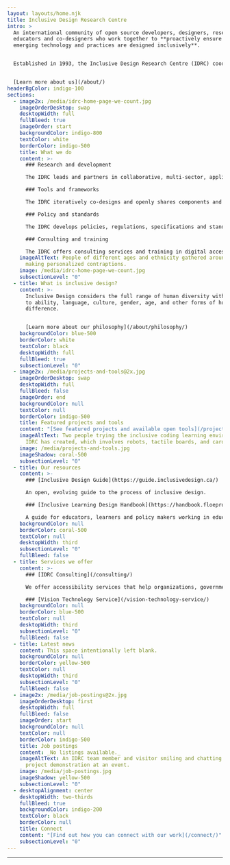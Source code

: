 ```yaml
---
layout: layouts/home.njk
title: Inclusive Design Research Centre
intro: >
  An international community of open source developers, designers, researchers,
  educators and co-designers who work together to **proactively ensure that
  emerging technology and practices are designed inclusively**.


  Established in 1993, the Inclusive Design Research Centre (IDRC) coordinates the [Inclusive Design Institute](https://inclusivedesign.ca/). Both were founded by Dr. Jutta Treviranus with the help of her team and community.


  [Learn more about us](/about/)
headerBgColor: indigo-100
sections:
  - image2x: /media/idrc-home-page-we-count.jpg
    imageOrderDesktop: swap
    desktopWidth: full
    fullBleed: true
    imageOrder: start
    backgroundColor: indigo-800
    textColor: white
    borderColor: indigo-500
    title: What we do
    content: >-
      ### Research and development

      The IDRC leads and partners in collaborative, multi-sector, applied research networks that  proactively prevent barriers and promote greater inclusion.

      ### Tools and frameworks

      The IDRC iteratively co-designs and openly shares components and systems that support inclusive design.

      ### Policy and standards

      The IDRC develops policies, regulations, specifications and standards to promote greater inclusion.

      ### Consulting and training

      The IDRC offers consulting services and training in digital accessibility and inclusive design.
    imageAltText: People of different ages and ethnicity gathered around a table
      making personalized contraptions.
    image: /media/idrc-home-page-we-count.jpg
    subsectionLevel: "0"
  - title: What is inclusive design?
    content: >-
      Inclusive Design considers the full range of human diversity with respect
      to ability, language, culture, gender, age, and other forms of human
      difference.


      [Learn more about our philosophy](/about/philosophy/)
    backgroundColor: blue-500
    borderColor: white
    textColor: black
    desktopWidth: full
    fullBleed: true
    subsectionLevel: "0"
  - image2x: /media/projects-and-tools@2x.jpg
    imageOrderDesktop: swap
    desktopWidth: full
    fullBleed: false
    imageOrder: end
    backgroundColor: null
    textColor: null
    borderColor: indigo-500
    title: Featured projects and tools
    content: "[See featured projects and available open tools](/projects-and-tools/)"
    imageAltText: Two people trying the inclusive coding learning environment the
      IDRC has created, which involves robots, tactile boards, and cards.
    image: /media/projects-and-tools.jpg
    imageShadow: coral-500
    subsectionLevel: "0"
  - title: Our resources
    content: >-
      ### [Inclusive Design Guide](https://guide.inclusivedesign.ca/)

      An open, evolving guide to the process of inclusive design.

      ### [Inclusive Learning Design Handbook](https://handbook.floeproject.org/)

      A guide for educators, learners and policy makers working in education.
    backgroundColor: null
    borderColor: coral-500
    textColor: null
    desktopWidth: third
    subsectionLevel: "0"
    fullBleed: false
  - title: Services we offer
    content: >-
      ### [IDRC Consulting](/consulting/)

      We offer accessibility services that help organizations, governments, corporations, and non-profits ensure their offerings are inclusive.

      ### [Vision Technology Service](/vision-technology-service/)
    backgroundColor: null
    borderColor: blue-500
    textColor: null
    desktopWidth: third
    subsectionLevel: "0"
    fullBleed: false
  - title: Latest news
    content: This space intentionally left blank.
    backgroundColor: null
    borderColor: yellow-500
    textColor: null
    desktopWidth: third
    subsectionLevel: "0"
    fullBleed: false
  - image2x: /media/job-postings@2x.jpg
    imageOrderDesktop: first
    desktopWidth: full
    fullBleed: false
    imageOrder: start
    backgroundColor: null
    textColor: null
    borderColor: indigo-500
    title: Job postings
    content: _No listings available._
    imageAltText: An IDRC team member and visitor smiling and chatting about a
      project demonstration at an event.
    image: /media/job-postings.jpg
    imageShadow: yellow-500
    subsectionLevel: "0"
  - desktopAlignment: center
    desktopWidth: two-thirds
    fullBleed: true
    backgroundColor: indigo-200
    textColor: black
    borderColor: null
    title: Connect
    content: "[Find out how you can connect with our work](/connect/)"
    subsectionLevel: "0"
---
```

***
